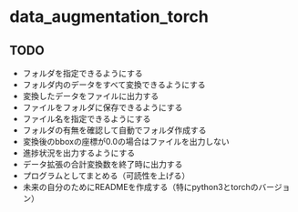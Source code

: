 # data_augmentation_torch

## TODO
* フォルダを指定できるようにする
* フォルダ内のデータをすべて変換できるようにする
* 変換したデータをファイルに出力する
* ファイルをフォルダに保存できるようにする
* ファイル名を指定できるようにする
* フォルダの有無を確認して自動でフォルダ作成する
* 変換後のbboxの座標が0.0の場合はファイルを出力しない
* 進捗状況を出力するようにする
* データ拡張の合計変換数を終了時に出力する
* プログラムとしてまとめる（可読性を上げる）
* 未来の自分のためにREADMEを作成する（特にpython3とtorchのバージョン）
